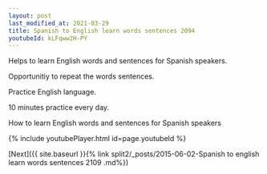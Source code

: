 ```yaml
---
layout: post
last_modified_at: 2021-03-29
title: Spanish to English learn words sentences 2094 
youtubeId: kLFqww2H-PY
---
```

 
 
Helps to learn English words and sentences for Spanish speakers.

Opportunitiy to repeat the words sentences. 

Practice English language. 
 
10 minutes practice every day. 
 
How to learn English words and sentences for Spanish speakers 
 
{% include youtubePlayer.html id=page.youtubeId %}
 
 
[Next]({{ site.baseurl }}{% link  split2/_posts/2015-06-02-Spanish to english learn words sentences 2109 .md%})
 
